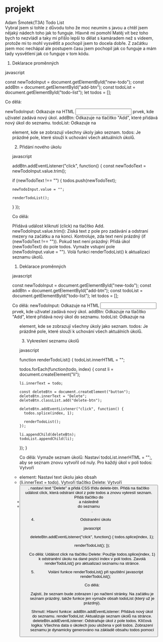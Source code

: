 # projekt
Adam Šmotek(T3A) Todo List                                                                                                                                                                  
Vybral jsem si tohle z důvodu toho že moc neumím s javou
a chtěl jsem nějaký nádech toho jak to funguje.
Hlavně mi pomohl Matěj vít bez toho bych to nezvládl
a taky mi přišlo lepší to dělat s kamáradem než s videem,
protože mi to mohl vysvětlit a pochopil jsem to docela dobře.
Z začátku jsem moc nechápal ale postupem času jsem pochopil jak co funguje
a mám tady vysvětlení jak co funguje v tom kódu.


1. Deklarace proměnných 

javascript 

const newTodoInput = document.getElementById("new-todo"); 
const addBtn = document.getElementById("add-btn"); 
const todoList = document.getElementById("todo-list"); 
let todos = []; 

Co dělá: 

newTodoInput: Odkazuje na HTML <input> prvek, kde uživatel zadává nový úkol. 
addBtn: Odkazuje na tlačítko "Add", které přidává nový úkol do seznamu. 
todoList: Odkazuje na <ul> element, kde se zobrazují všechny úkoly jako seznam. 
todos: Je prázdné pole, které slouží k uchování všech aktuálních úkolů. 

2. Přidání nového úkolu 

javascript 

addBtn.addEventListener("click", function() { 
  const newTodoText = newTodoInput.value.trim(); 
 
  if (newTodoText !== "") { 
    todos.push(newTodoText); 
 
    newTodoInput.value = ""; 
 
    renderTodoList(); 
  } 
}); 
 

Co dělá: 

Přidává událost kliknutí (click) na tlačítko Add. 
newTodoInput.value.trim(): Získá text z pole pro zadávání a odstraní mezery na začátku a na konci. 
Kontroluje, zda text není prázdný (if (newTodoText !== "")). 
Pokud text není prázdný: 
Přidá úkol (newTodoText) do pole todos. 
Vymaže vstupní pole (newTodoInput.value = ""). 
Volá funkci renderTodoList() k aktualizaci seznamu úkolů. 

1. Deklarace proměnných 

javascript 

const newTodoInput = document.getElementById("new-todo"); 
const addBtn = document.getElementById("add-btn"); 
const todoList = document.getElementById("todo-list"); 
let todos = []; 

Co dělá: 
newTodoInput: Odkazuje na HTML <input> prvek, kde uživatel zadává nový úkol. 
addBtn: Odkazuje na tlačítko "Add", které přidává nový úkol do seznamu. 
todoList: Odkazuje na <ul> element, kde se zobrazují všechny úkoly jako seznam. 
todos: Je prázdné pole, které slouží k uchování všech aktuálních úkolů. 

3. Vykreslení seznamu úkolů 

javascript 

function renderTodoList() { 
  todoList.innerHTML = ""; 
 
  todos.forEach(function(todo, index) { 
    const li = document.createElement("li"); 
 
    li.innerText = todo; 
 
    const deleteBtn = document.createElement("button"); 
    deleteBtn.innerText = "Delete"; 
    deleteBtn.classList.add("delete-btn"); 
 
    deleteBtn.addEventListener("click", function() { 
      todos.splice(index, 1); 
 
      renderTodoList(); 
    }); 
 
    li.appendChild(deleteBtn); 
    todoList.appendChild(li); 
  }); 
} 
 

Co dělá: 
Vymaže seznam úkolů: Nastaví todoList.innerHTML = "";, aby se seznam znovu vytvořil od nuly. 
Pro každý úkol v poli todos: 
Vytvoří <li> element: 
Nastaví text úkolu jako obsah <li> (li.innerText = todo). 
Vytvoří tlačítko Delete: 
Vytvoří <button>, nastaví text "Delete" a přidá CSS třídu delete-btn. 
Přidá na tlačítko událost click, která odstraní úkol z pole todos a znovu vykreslí seznam. 
Přidá tlačítko do <li> a následně <li> do seznamu <ul>. 

 

 

4. Odstranění úkolu 

javascript 

deleteBtn.addEventListener("click", function() { 
  todos.splice(index, 1); 
 
  renderTodoList(); 
}); 
 

Co dělá: 
Událost click na tlačítku Delete: 
Použije todos.splice(index, 1) k odstranění úkolu na dané pozici index v poli todos. 
Zavolá renderTodoList() pro aktualizaci seznamu na stránce. 

 

5. Volání funkce renderTodoList() při spuštění 
javascript 
renderTodoList(); 
 

Co dělá: 

Zajistí, že seznam bude zobrazen i po načtení stránky.
Na začátku je seznam prázdný, takže funkce jen vymaže obsah todoList (který už je prázdný). 

 
Shrnutí: 
Hlavní funkce: 
addBtn.addEventListener: Přidává nový úkol do seznamu. 
renderTodoList: Aktualizuje seznam úkolů na stránce. 
deleteBtn.addEventListener: Odstraňuje úkol z pole todos. 
Klíčová logika: 
Všechna data o úkolech jsou uložena v poli todos. 
Zobrazení seznamu je dynamicky generováno na základě obsahu todos pomocí 

 
